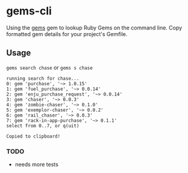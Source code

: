 gems-cli
========

Using the [gems](https://github.com/rubygems/gems) gem to lookup Ruby Gems on
the command line. Copy formatted gem details for your project's Gemfile.

## Usage

`gems search chase` or `gems s chase`

```
running search for chase...
0: gem 'purchase', '~> 1.0.15'
1: gem 'fuel_purchase', '~> 0.0.14'
2: gem 'enju_purchase_request', '~> 0.0.14'
3: gem 'chaser', '~> 0.0.3'
4: gem 'zombie-chaser', '~> 0.1.0'
5: gem 'exemplor-chaser', '~> 0.0.2'
6: gem 'rail_chaser', '~> 0.0.3'
7: gem 'rack-in-app-purchase', '~> 0.1.1'
select from 0..7, or q(uit)
```

`Copied to clipboard!`

### TODO

- needs more tests
